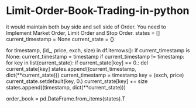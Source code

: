 # Limit-Order-Book-Trading-in-python
 it would maintain both buy side and sell side of Order. You need to Implement Market Order, Limit Order and Stop Order.
states = []
current_timestamp = None
current_state = {}

for timestamp, (id_, price, exch, size) in df.iterrows():
    if current_timestamp is None:
        current_timestamp = timestamp
    if current_timestamp != timestamp:
        for key in list(current_state):
            if current_state[key] == 0.:
                del current_state[key]
        states.append((current_timestamp, dict(**current_state)))
        current_timestamp = timestamp
    key = (exch, price)
    current_state.setdefault(key, 0.)
    current_state[key] += size
states.append((timestamp, dict(**current_state)))

order_book = pd.DataFrame.from_items(states).T
